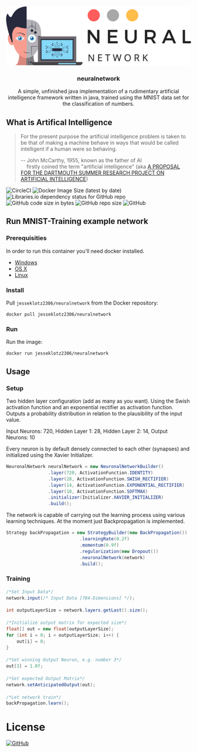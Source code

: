

<p align="center"><img src="docs/images/logo/neuralnetwork-logo-color-trim.png?raw=true" alt="neuralnetwork logo"></p>

<h3 align="center">
	neuralnetwork 
</h3>

<p align="center">
  A simple, unfinished java implementation of a rudimentary artificial intelligence framework written in java, trained using the MNIST data set for the classification of numbers.
</p>

## What is Artifical Intelligence

> For the present purpose the artificial intelligence problem is taken to be that of making a machine behave in ways that would be called intelligent if a human were so behaving.
>
> -- John McCarthy, 1955, known as the father of AI <br>
> &nbsp;&nbsp;&nbsp; firstly coined the term "artificial intelligence"  (aka [A PROPOSAL FOR THE DARTMOUTH SUMMER RESEARCH PROJECT ON ARTIFICIAL INTELLIGENCE](http://www-formal.stanford.edu/jmc/history/dartmouth/dartmouth.html))

![CircleCI](https://img.shields.io/circleci/build/github/KlotzJesse/neuralnetwork?style=flat-square)
![Docker Image Size (latest by date)](https://img.shields.io/docker/image-size/jesseklotz2306/neuralnetwork?style=flat-square)
![Libraries.io dependency status for GitHub repo](https://img.shields.io/librariesio/github/KlotzJesse/neuralnetwork?style=flat-square)
![GitHub code size in bytes](https://img.shields.io/github/languages/code-size/KlotzJesse/neuralnetwork?style=flat-square)
![GitHub repo size](https://img.shields.io/github/repo-size/KlotzJesse/neuralnetwork?style=flat-square)
![GitHub](https://img.shields.io/github/license/KlotzJesse/neuralnetwork?style=flat-square)

## Run MNIST-Training example network

### Prerequisities


In order to run this container you'll need docker installed.

* [Windows](https://docs.docker.com/windows/started)
* [OS X](https://docs.docker.com/mac/started/)
* [Linux](https://docs.docker.com/linux/started/)

### Install

Pull `jesseklotz2306/neuralnetwork` from the Docker repository:

    docker pull jesseklotz2306/neuralnetwork

### Run

Run the image:

    docker run jesseklotz2306/neuralnetwork

## Usage

### Setup

Two hidden layer configuration (add as many as you want). Using the Swish activation function and an exponential rectifier as activation function. Outputs a probability distribution in relation to the plausibility of the input value.

Input Neurons: 720, 
Hidden Layer 1: 28, 
Hidden Layer 2: 14, 
Output Neurons: 10

Every neuron is by default densely connected to each other (synapses) and initialized using the Xavier Initializer.

```java
NeuronalNetwork neuralNetwork = new NeuronalNetworkBuilder()
                .layer(720, ActivationFunction.IDENTITY)
                .layer(28, ActivationFunction.SWISH_RECTIFIER)
                .layer(14, ActivationFunction.EXPONENTIAL_RECTIFIER)
                .layer(10, ActivationFunction.SOFTMAX)
                .initializer(Initializer.XAVIER_INITIALIZER)
                .build();
```

The network is capable of carrying out the learning process using various learning techniques. At the moment just Backpropagation is implemented.


```java
Strategy backPropagation = new StrategyBuilder(new BackPropagation())
                            .learningRate(0.2f)
                            .momentum(0.9f)
                            .regularization(new Dropout())
                            .neuronalNetwork(network)
                            .build();
```

### Training

```java
/*Set Input Data*/
network.input(/* Input Data [784-Dimensions] */);

int outputLayerSize = network.layers.getLast().size();

/*Initialize output matrix for expected size*/
float[] out = new float[outputLayerSize];
for (int i = 0; i < outputLayerSize; i++) {
    out[i] = 0;
}

/*Set winning Output Neuron, e.g. number 3*/
out[3] = 1.0f;

/*Set expected Output Matrix*/
network.setAnticipatedOutput(out);

/*Let network train*/
backPropagation.learn();
```

# License

<a href="https://tldrlegal.com/license/gnu-general-public-license-v3-(gpl-3)" target="_blank">![GitHub](https://img.shields.io/github/license/KlotzJesse/neuralnetwork?style=for-the-badge)</a>
<!--stackedit_data:
eyJoaXN0b3J5IjpbLTIwNjIzODcwMywtMjExMjk2MzE4NV19
-->
